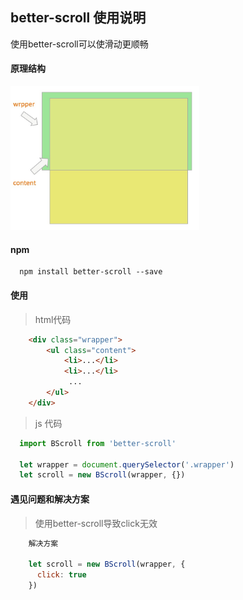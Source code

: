 ## better-scroll 使用说明

使用better-scroll可以使滑动更顺畅

#### 原理结构

<img src="./scroll.jpg" width="60%"></img>

#### npm

```
  npm install better-scroll --save
```

#### 使用

> html代码

```html
    <div class="wrapper">
        <ul class="content">
            <li>...</li>
            <li>...</li>
             ... 
        </ul> 
    </div>
```

> js 代码

```javascript
  import BScroll from 'better-scroll'
  
  let wrapper = document.querySelector('.wrapper') 
  let scroll = new BScroll(wrapper, {})
```

#### 遇见问题和解决方案

> 使用better-scroll导致click无效

```javascript
    解决方案
    
    let scroll = new BScroll(wrapper, {
      click: true
    })
```

